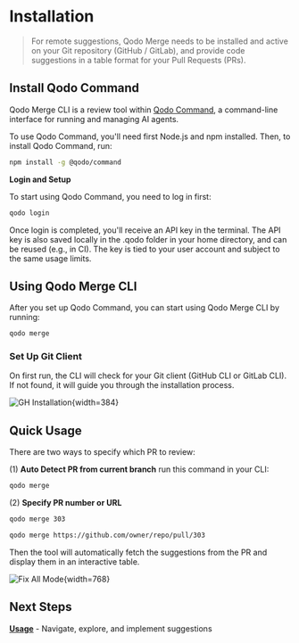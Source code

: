 # Installation

> For remote suggestions, Qodo Merge needs to be installed and active on your Git repository (GitHub / GitLab), and provide code suggestions in a table format for your Pull Requests (PRs).

## Install Qodo Command

Qodo Merge CLI is a review tool within [Qodo Command](https://docs.qodo.ai/qodo-documentation/qodo-command), a command-line interface for running and managing AI agents.

To use Qodo Command, you'll need first Node.js and npm installed.
Then, to install Qodo Command, run:

```bash
npm install -g @qodo/command
```

**Login and Setup**

To start using Qodo Command, you need to log in first:

```bash
qodo login
```

Once login is completed, you'll receive an API key in the terminal.
The API key is also saved locally in the .qodo folder in your home directory, and can be reused (e.g., in CI).
The key is tied to your user account and subject to the same usage limits.


## Using Qodo Merge CLI

After you set up Qodo Command, you can start using Qodo Merge CLI by running:

```bash
qodo merge
```
### Set Up Git Client
On first run, the CLI will check for your Git client (GitHub CLI or GitLab CLI).
If not found, it will guide you through the installation process.

![GH Installation](https://www.qodo.ai/images/pr_agent/qm_cli_gh_install_prompt.png){width=384}


## Quick Usage

There are two ways to specify which PR to review:

(1) **Auto Detect PR from current branch**
run this command in your CLI:

```bash
qodo merge
```

(2) **Specify PR number or URL**

```bash
qodo merge 303

qodo merge https://github.com/owner/repo/pull/303
```

Then the tool will automatically fetch the suggestions from the PR and display them in an interactive table.

![Fix All Mode](https://www.qodo.ai/images/pr_agent/qm_cli_main_table_fix_all.png){width=768}


## Next Steps

**[Usage](usage.md)** - Navigate, explore, and implement suggestions

